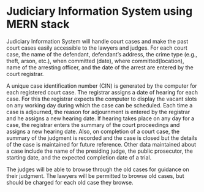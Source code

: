 # Judiciary Information System using MERN stack
Judiciary Information System will handle court cases and make the past court cases easily accessible to the lawyers and judges. For each court case, the name of the defendant, defendant’s address, the crime type (e.g., theft, arson, etc.), when committed (date), where committed(location), name of the arresting officer, and the date of the arrest are entered by the court registrar. 

A unique case identification number (CIN) is generated by the computer for each registered court case. The registrar assigns a date of hearing for each case. For this the registrar expects the computer to display the vacant slots on any working day during which the case can be scheduled. Each time a case is adjourned, the reason for adjournment is entered by the registrar and he assigns a new hearing date. If hearing takes place on any day for a case, the registrar enters the summary of the court proceedings and assigns a new hearing date. Also, on completion of a court case, the summary of the judgment is recorded and the case is closed but the details of the case is maintained for future reference. Other data maintained about a case include the name of the presiding judge, the public prosecutor, the starting date, and the expected completion date of a trial.

The judges will be able to browse through the old cases for guidance on their judgment. The lawyers will be permitted to browse old cases, but should be charged for each old case they browse.
